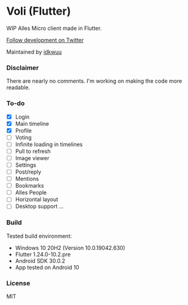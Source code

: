 # Voli (Flutter)

WIP Alles Micro client made in Flutter.

[Follow development on Twitter](https://twitter.com/VoliApp_)

Maintained by [idkwuu](https://twitter.com/idkwuu)

### Disclaimer

There are nearly no comments. I'm working on making the code more readable.

### To-do

- [x] Login
- [x] Main timeline
- [x] Profile
- [ ] Voting
- [ ] Infinite loading in timelines
- [ ] Pull to refresh
- [ ] Image viewer
- [ ] Settings
- [ ] Post/reply
- [ ] Mentions
- [ ] Bookmarks
- [ ] Alles People
- [ ] Horizontal layout
- [ ] Desktop support
...

### Build

Tested build environment: 

- Windows 10 20H2 (Version 10.0.19042.630)
- Flutter 1.24.0-10.2.pre
- Android SDK 30.0.2
- App tested on Android 10

### License

MIT